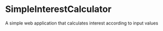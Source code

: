 # SimpleInterestCalculator
A simple web application that calculates interest according to input values 
